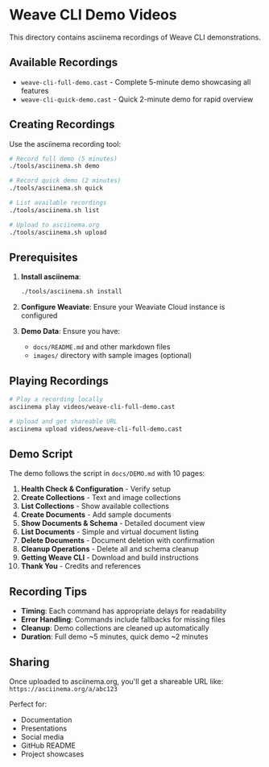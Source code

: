 # Weave CLI Demo Videos

This directory contains asciinema recordings of Weave CLI demonstrations.

## Available Recordings

- `weave-cli-full-demo.cast` - Complete 5-minute demo showcasing all features
- `weave-cli-quick-demo.cast` - Quick 2-minute demo for rapid overview

## Creating Recordings

Use the asciinema recording tool:

```bash
# Record full demo (5 minutes)
./tools/asciinema.sh demo

# Record quick demo (2 minutes)
./tools/asciinema.sh quick

# List available recordings
./tools/asciinema.sh list

# Upload to asciinema.org
./tools/asciinema.sh upload
```

## Prerequisites

1. **Install asciinema**:
   ```bash
   ./tools/asciinema.sh install
   ```

2. **Configure Weaviate**: Ensure your Weaviate Cloud instance is configured

3. **Demo Data**: Ensure you have:
   - `docs/README.md` and other markdown files
   - `images/` directory with sample images (optional)

## Playing Recordings

```bash
# Play a recording locally
asciinema play videos/weave-cli-full-demo.cast

# Upload and get shareable URL
asciinema upload videos/weave-cli-full-demo.cast
```

## Demo Script

The demo follows the script in `docs/DEMO.md` with 10 pages:

1. **Health Check & Configuration** - Verify setup
2. **Create Collections** - Text and image collections
3. **List Collections** - Show available collections
4. **Create Documents** - Add sample documents
5. **Show Documents & Schema** - Detailed document view
6. **List Documents** - Simple and virtual document listing
7. **Delete Documents** - Document deletion with confirmation
8. **Cleanup Operations** - Delete all and schema cleanup
9. **Getting Weave CLI** - Download and build instructions
10. **Thank You** - Credits and references

## Recording Tips

- **Timing**: Each command has appropriate delays for readability
- **Error Handling**: Commands include fallbacks for missing files
- **Cleanup**: Demo collections are cleaned up automatically
- **Duration**: Full demo ~5 minutes, quick demo ~2 minutes

## Sharing

Once uploaded to asciinema.org, you'll get a shareable URL like:
`https://asciinema.org/a/abc123`

Perfect for:
- Documentation
- Presentations
- Social media
- GitHub README
- Project showcases